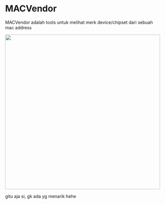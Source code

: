 # MACVendor
MACVendor adalah tools untuk melihat merk device/chipset dari sebuah mac address

<img src="https://user-images.githubusercontent.com/32443765/140523318-2f20c1ad-9303-4bb3-846a-703adc4caf01.png" width="500">

gitu aja si, gk ada yg menarik hehe
